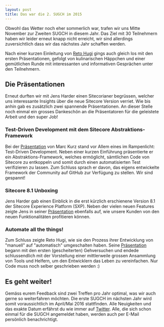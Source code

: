 ```yaml
---
layout: post
title: Das war die 2. SUGCH im 2015
---
```


Obwohl das Wetter noch eher sommerlich war, trafen wir uns Mitte November zur Zweiten SUGCH in diesem Jahr. Das Ziel mit 30 Teilnehmern haben wir leider erneut knapp nicht erreicht, wir sind allerdings zuversichtlich dass wir das nächstes Jahr schaffen werden.

Nach einer kurzen Einleitung von [Reto
Hugi](https://twitter.com/retohugi) gings auch gleich los mit den ersten Präsentationen, gefolgt von kulinarischen Häppchen und einer gemütlichen Runde mit interessanten und informativen Gesprächen unter den Teilnehmern.

## Die Präsentationen
Erneut durften wir mit Jens Harder einen Sitecorianer begrüssen, welcher uns interessante Insights über die neue Sitecore Version verriet. Wie bis anhin gab es zusätzlich zwei spannende Präsentationen. An dieser Stelle noch einmal ein grosses Dankeschön an die Präsentatoren für die geleistete Arbeit und den super Job!

### Test-Driven Development mit dem Sitecore Abstraktions-Framework
Bei der [Präsentation](https://github.com/SUGCH/sugch.github.io/blob/master/assets/Marc-Kurz_Test-Driven-Development-mit-dem-Sitecore-Abstraktions-Framework.pdf) von Marc Kurz stand vor Allem eines im Rampenlicht: Test-Driven Development. Neben einer kurzen Einführung präsentierte er ein Abstraktions-Framework, welches ermöglicht, sämtlichen Code von Sitecore zu entkoppeln und somit durch einen automatisierten Test verifizieren zu lassen. Zum Schluss sprach er davon, das eigens entwickelte Framework der Community auf GitHub zur Verfügung zu stellen. Wir sind gespannt!

### Sitecore 8.1 Unboxing
Jens Harder gab einen Einblick in die erst kürzlich erschienene Version 8.1 der Sitecore Experience Platform (SXP). Neben der vielen neuen Features zeigte Jens in seiner [Präsentation](https://github.com/SUGCH/sugch.github.io/blob/master/assets/Jens-Harder__SXP-8.1-Unboxing.pdf) ebenfalls auf, wie unsere Kunden von den neuen Funktionalitäten profitieren können.

### Automate all the things!
Zum Schluss zeigte Reto Hugi, wie sie den Prozess ihrer Entwicklung von "manuell" auf "automatisch" umgeschalten haben. Seine [Präsentation](https://github.com/SUGCH/sugch.github.io/blob/master/assets/Reto-Hugi_Automate-all-the-things.pdf) begann mit den ersten (gescheiterten) Gehversuchen und endede schlussendlich mit der Vorstellung einer mittlerweile grossen Ansammlung von Tools und Helfern, um den Entwicklern das Leben zu vereinfachen. Nur Code muss noch selber geschrieben werden :)

## Es geht weiter!
Gemäss eurem Feedback sind zwei Treffen pro Jahr optimal, was wir auch gerne so weiterfahren möchten. Die erste SUGCH im nächsten Jahr wird somit voraussichtlich im April/Mai 2016 stattfinden. Alle Neuigkeiten und das exakte Datum erfährst du wie immer auf [Twitter](https://twitter.com/sugch). Alle, die sich schon einmal für die SUGCH angemeldet haben, werden auch per E-Mail persönlich benachrichtigt.
